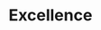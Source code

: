 ---
title: Excellence
description: We relentlessly pursue technical and strategic perfection in everything we deliver. Our commitment to excellence drives continuous learning, rigorous quality standards, and measurable outcomes that consistently exceed client expectations.
order: 2
--- 